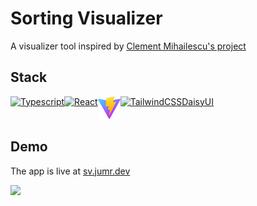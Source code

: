 # Sorting Visualizer

A visualizer tool inspired by [Clement Mihailescu's project](https://github.com/clementmihailescu/Sorting-Visualizer)

## Stack
<div style="display: flex;">
  <a href="https://www.typescriptlang.org"><img src="https://raw.githubusercontent.com/danielcranney/readme-generator/main/public/icons/skills/typescript-colored.svg" width="36" height="36" alt="Typescript" /></a>
  <a href="https://www.reactjs.org"><img src="https://raw.githubusercontent.com/danielcranney/readme-generator/main/public/icons/skills/react-colored.svg" width="36" height="36" alt="React" /></a>
  <a href="https://www.vitejs.dev"><img src="https://github.com/juliusmarminge/sorting-visualizer/blob/master/public/vite.svg" width="36" height="36" alt="Vite" /></a>
  <a href="https://www.tailwindcss.com"><img src="https://raw.githubusercontent.com/danielcranney/readme-generator/main/public/icons/skills/tailwindcss-colored.svg" width="36" height="36" alt="TailwindCSS" /></a>
  <a href="https://daisyui.com">DaisyUI</a>
</div>


## Demo
The app is live at [sv.jumr.dev](https://sv.jumr.dev)

<a href="https://sv.jumr.dev">
   <img src="https://user-images.githubusercontent.com/51714798/175004224-87370b3c-5bf0-4c6e-828e-490bff464adb.gif" />
</a>

